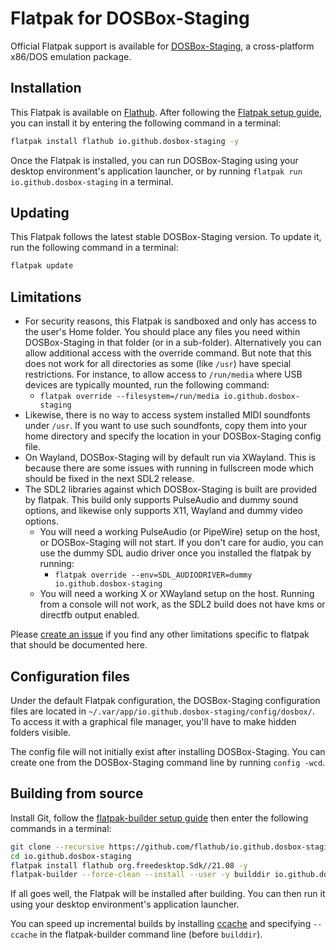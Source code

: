 # Flatpak for DOSBox-Staging

Official Flatpak support is available for [DOSBox-Staging](https://dosbox-staging.github.io/), a cross-platform x86/DOS emulation package.

## Installation

This Flatpak is available on
[Flathub](https://flathub.org/apps/details/io.github.dosbox-staging/).
After following the [Flatpak setup guide](https://flatpak.org/setup/),
you can install it by entering the following command in a terminal:

```bash
flatpak install flathub io.github.dosbox-staging -y
```

Once the Flatpak is installed, you can run DOSBox-Staging using your desktop environment's
application launcher, or by running `flatpak run io.github.dosbox-staging` in a terminal.

## Updating

This Flatpak follows the latest stable DOSBox-Staging version.
To update it, run the following command in a terminal:

```bash
flatpak update
```

## Limitations

- For security reasons, this Flatpak is sandboxed and only has access to the
  user's Home folder. You should place any files you need within DOSBox-Staging in
  that folder (or in a sub-folder). Alternatively you can allow additional access
  with the override command. But note that this does not work for all directories
  as some (like ``/usr``) have special restrictions. For instance, to allow access
   to ``/run/media`` where USB devices are typically mounted, run the following command:
    - ``flatpak override --filesystem=/run/media io.github.dosbox-staging``
- Likewise, there is no way to access system installed MIDI soundfonts under ``/usr``.
  If you want to use such soundfonts, copy them into your home directory and
  specify the location in your DOSBox-Staging config file.
- On Wayland, DOSBox-Staging will by default run via XWayland. This is because there are some issues with running in fullscreen mode which should be fixed in the next SDL2 release.
- The SDL2 libraries against which DOSBox-Staging is built are provided by flatpak. This build only supports PulseAudio and dummy sound options, and likewise only supports X11, Wayland and dummy video options.
  - You will need a working PulseAudio (or PipeWire) setup on the host, or DOSBox-Staging will not start. If you don't care for audio, you can use the dummy SDL audio driver once you installed the flatpak by running:
    - ``flatpak override --env=SDL_AUDIODRIVER=dummy io.github.dosbox-staging``
  - You will need a working X or XWayland setup on the host. Running from a console will not work, as the SDL2 build does not have kms or directfb output enabled. 

Please [create an issue](https://github.com/flathub/io.github.dosbox-staging/issues/new)
if you find any other limitations specific to flatpak that should be documented here.

## Configuration files

Under the default Flatpak configuration, the DOSBox-Staging configuration files are
located in `~/.var/app/io.github.dosbox-staging/config/dosbox/`. To access it with a
graphical file manager, you'll have to make hidden folders visible.

The config file will not initially exist after installing DOSBox-Staging.
You can create one from the DOSBox-Staging command line by running ``config -wcd``.

## Building from source

Install Git, follow the
[flatpak-builder setup guide](https://docs.flatpak.org/en/latest/first-build.html)
then enter the following commands in a terminal:

```bash
git clone --recursive https://github.com/flathub/io.github.dosbox-staging.git
cd io.github.dosbox-staging
flatpak install flathub org.freedesktop.Sdk//21.08 -y
flatpak-builder --force-clean --install --user -y builddir io.github.dosbox-staging.yaml
```

If all goes well, the Flatpak will be installed after building. You can then
run it using your desktop environment's application launcher.

You can speed up incremental builds by installing [ccache](https://ccache.dev/)
and specifying `--ccache` in the flatpak-builder command line (before `builddir`).
